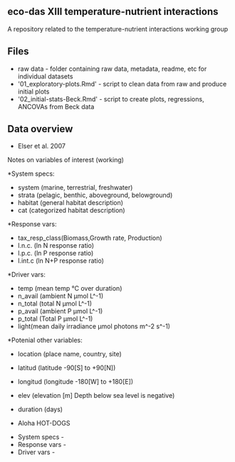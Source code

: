 ## eco-das XIII temperature-nutrient interactions

A repository related to the temperature-nutrient interactions working group

## Files
* raw data - folder containing raw data, metadata, readme, etc for individual datasets
* '01_exploratory-plots.Rmd' - script to clean data from raw and produce initial plots 
* '02_initial-stats-Beck.Rmd' - script to create plots, regressions, ANCOVAs from Beck data

## Data overview

- Elser et al. 2007

Notes on variables of interest (working)

*System specs:

  - system (marine, terrestrial, freshwater)
  - strata (pelagic, benthic, aboveground, belowground)
  - habitat (general habitat description)
  - cat (categorized habitat description)

*Response vars: 

  - tax_resp_class(Biomass,Growth rate, Production)
  - l.n.c. (ln N response ratio)
  - l.p.c. (ln P response ratio)
  - l.int.c (ln N+P response ratio)
  
*Driver vars:

  - temp (mean temp &deg;C over duration)
  - n_avail (ambient N &mu;mol L^-1)
  - n_total (total N &mu;mol L^-1)
  - p_avail (ambient P &mu;mol L^-1)
  - p_total (Total P &mu;mol L^-1)
  - light(mean daily irradiance &mu;mol photons m^-2 s^-1)
  
*Potenial other variables:

  - location (place name, country, site)
  - latitud (latitude -90[S] to +90[N])
  - longitud (longitude -180[W] to +180[E])
  - elev (elevation [m] Depth below sea level is negative)
  - duration (days)



- Aloha HOT-DOGS

* System specs - 
* Response vars - 
* Driver vars - 
